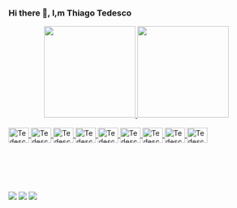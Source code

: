 ### Hi there 👋, I,m Thiago Tedesco

<div align="center">
  <a href="https://github.com/thiagotedesco">
  <img height="180em" src="https://github-readme-stats.vercel.app/api?username=thiagotedesco&show_icons=true&theme=vue-dark&include_all_commits=true&count_private=true"/>
  <img height="180em" src="https://github-readme-stats.vercel.app/api/top-langs/?username=thiagotedesco&layout=compact&langs_count=7&theme=vue-dark"/>
</div>

<div style="display: inline_block"><br>
  <img align="center" alt="Tedesco-HTML" height="30" width="40" src="https://cdn.jsdelivr.net/gh/devicons/devicon/icons/html5/html5-original.svg" />
  <img align="center" alt="Tedesco-HTML" height="30" width="40" src="https://cdn.jsdelivr.net/gh/devicons/devicon/icons/css3/css3-original.svg" />  
  <img align="center" alt="Tedesco-HTML" height="30" width="40" src="https://cdn.jsdelivr.net/gh/devicons/devicon/icons/javascript/javascript-original.svg" />
  <img align="center" alt="Tedesco-HTML" height="30" width="40" src="https://cdn.jsdelivr.net/gh/devicons/devicon/icons/jquery/jquery-original.svg" />
  <img align="center" alt="Tedesco-HTML" height="30" width="40" src="https://cdn.jsdelivr.net/gh/devicons/devicon/icons/bootstrap/bootstrap-original.svg" />
  <img align="center" alt="Tedesco-HTML" height="30" width="40" src="https://cdn.jsdelivr.net/gh/devicons/devicon/icons/php/php-original.svg" />
  <img align="center" alt="Tedesco-HTML" height="30" width="40" src="https://cdn.jsdelivr.net/gh/devicons/devicon/icons/docker/docker-original.svg" />
  <img align="center" alt="Tedesco-HTML" height="30" width="40" src="https://cdn.jsdelivr.net/gh/devicons/devicon/icons/mysql/mysql-original.svg" />
  <img align="center" alt="Tedesco-HTML" height="30" width="40" src="https://cdn.jsdelivr.net/gh/devicons/devicon/icons/microsoftsqlserver/microsoftsqlserver-plain.svg" />        
</div>

<br/><br/><br/><br/>

<div>   
  <a href="https://instagram.com/tedesco_thiago" target="_blank"><img src="https://img.shields.io/badge/-Instagram-%23E4405F?style=for-the-badge&logo=instagram&logoColor=white" target="_blank"></a> 	 
  <a href = "mailto:thiago.tedesco@hotmail.com"><img src="https://img.shields.io/badge/-Gmail-%23333?style=for-the-badge&logo=gmail&logoColor=white" target="_blank"></a>
  <a href="https://www.linkedin.com/in/thiago-tedesco-0a6114232/" target="_blank"><img src="https://img.shields.io/badge/-LinkedIn-%230077B5?style=for-the-badge&logo=linkedin&logoColor=white" target="_blank"></a> 
 
  <!--![Snake animation](https://github.com/rafaballerini/rafaballerini/blob/output/github-contribution-grid-snake.svg)-->
 
</div>
